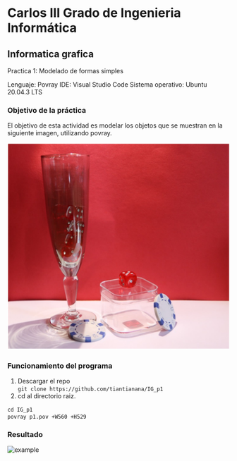 # Carlos III Grado de Ingenieria Informática
## Informatica grafica
Practica 1: Modelado de formas simples

Lenguaje: Povray
IDE: Visual Studio Code
Sistema operativo: Ubuntu 20.04.3 LTS

### Objetivo de la práctica
El objetivo de esta actividad es modelar los objetos que se muestran en la siguiente imagen, utilizando povray.

![original](original.png)

### Funcionamiento del programa
1. Descargar el repo <br/>
```git clone https://github.com/tiantianana/IG_p1```
2. cd al directorio raiz. <br/>
```
cd IG_p1
povray p1.pov +W560 +H529
```
### Resultado
![example](p1.png)
